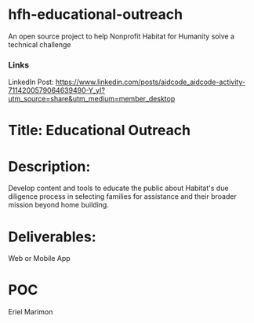 # hfh-educational-outreach
An open source project to help Nonprofit Habitat for Humanity solve a technical challenge

### Links
LinkedIn Post: https://www.linkedin.com/posts/aidcode_aidcode-activity-7114200579064639490-Y_yI?utm_source=share&utm_medium=member_desktop

# Title: Educational Outreach
# Description:
Develop content and tools to educate the public about Habitat's due diligence process in selecting families for assistance and their broader mission beyond home building.

# Deliverables:
Web or Mobile App

# POC
Eriel Marimon

